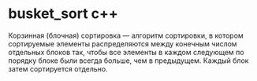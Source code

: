 # busket_sort c++

Корзинная (блочная) сортировка — алгоритм сортировки, в котором сортируемые элементы распределяются между конечным числом отдельных блоков так, чтобы все элементы в каждом следующем по порядку блоке были всегда больше, чем в предыдущем. Каждый блок затем сортируется отдельно.
